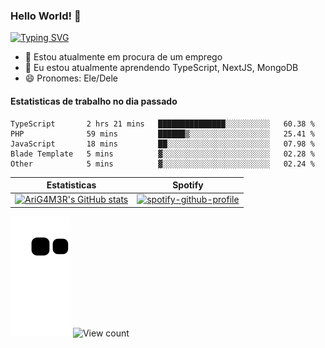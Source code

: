 ### Hello World! 👋

<!--
**arig4m3r/arig4m3r** is a ✨ _special_ ✨ repository because its `README.md` (this file) appears on your GitHub profile.

Here are some ideas to get you started:

- 🔭 I’m currently working on ...
- 🌱 I’m currently learning ...
- 👯 I’m looking to collaborate on ...
- 🤔 I’m looking for help with ...
- 💬 Ask me about ...
- 📫 How to reach me: ...
- 😄 Pronouns: ...
- ⚡ Fun fact: ...
-->

[![Typing SVG](https://readme-typing-svg.herokuapp.com?font=Fira+Code&duration=2000&pause=750&color=01C8F7&center=true&vCenter=true&multiline=true&width=700&height=150&lines=Prazer%2C+meu+nome+%C3%A9+Ari;No+momento+tenho+trabalhado+com+NextJS+e+React;Caso+queira+entrar+em+contato%2C+me+adicione+no+Discord%3A;AriG4M3R%238669)](https://git.io/typing-svg)

- 🔭 Estou atualmente em procura de um emprego
- 🌱 Eu estou atualmente aprendendo TypeScript, NextJS, MongoDB
- 😄 Pronomes: Ele/Dele

#### Estatisticas de trabalho no dia passado
<!--START_SECTION:waka-->

```text
TypeScript       2 hrs 21 mins   ███████████████░░░░░░░░░░   60.38 %
PHP              59 mins         ██████▒░░░░░░░░░░░░░░░░░░   25.41 %
JavaScript       18 mins         ██░░░░░░░░░░░░░░░░░░░░░░░   07.98 %
Blade Template   5 mins          ▓░░░░░░░░░░░░░░░░░░░░░░░░   02.28 %
Other            5 mins          ▓░░░░░░░░░░░░░░░░░░░░░░░░   02.24 %
```

<!--END_SECTION:waka-->

Estatisticas             |  Spotify
:-------------------------:|:-------------------------:
[![AriG4M3R's GitHub stats](https://github-readme-stats.vercel.app/api?username=arig4m3r&theme=radical&hide_border=true&bg_color=00000000&text_color=3498db)](https://github.com/anuraghazra/github-readme-stats)  |  [![spotify-github-profile](https://spotify-github-profile.vercel.app/api/view?uid=arizinhorocha&cover_image=true&theme=novatorem&bar_color=53b14f&bar_color_cover=false)](https://github.com/kittinan/spotify-github-profile)

![gif da cobrina](https://github.com/arig4m3r/arig4m3r/blob/output/github-contribution-grid-snake.svg)
![View count](https://komarev.com/ghpvc/?username=arig4m3r&color=blue)
